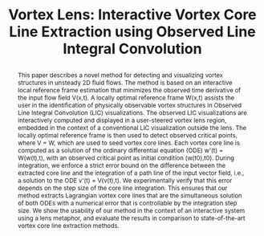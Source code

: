 ---
# this file is written in YAML http://docs.ansible.com/ansible/latest/YAMLSyntax.html
# all lines with a leading sharp are comments and will not be compiled
# longer blocks of text should start with a a leading > to escape all special characters

# URL handle for generated webpage
slug:       vortexlens

#specifies layout to be used for page generation (do not modify)
layout:     publication

#publication title
title:      >
   Vortex Lens: Interactive Vortex Core Line Extraction using Observed Line Integral Convolution
   
#include in selected publications on front page (optional, delete line if not applicable)
display:	selected

#list all publication authors in correct order (please check the spelling is identical to your personal page)
authors:
 - Peter Rautek
 - Xingdi Zhang
 - Bernhard Woschizka
 - Thomas Theußl
 - Markus Hadwiger
 
#insert publication venue (displayed on publication page)
venue:      >
   IEEE Transactions on Visualization and Computer Graphics, Vol.30, No.1 (Proceedings IEEE VIS 2023), to appear
   
#insert short venue (displayed in box in publication list)
shortvenue: >
   IEEE VIS 2023 <span style="color:rgb(180,0,0);">(Best Paper Award)</span>

#specify publication year
year:       2024

#insert abstract of publication
abstract:   >
   This paper describes a novel method for detecting and visualizing vortex structures in unsteady 2D fluid flows. The method is based on an interactive local reference frame estimation that minimizes the observed time derivative of the input flow field V(x,t). A locally optimal reference frame W(x,t) assists the user in the identification of physically observable vortex structures in Observed Line Integral Convolution (LIC) visualizations. The observed LIC visualizations are interactively computed and displayed in a user-steered vortex lens region, embedded in the context of a conventional LIC visualization outside the lens. The locally optimal reference frame is then used to detect observed critical points, where V = W, which are used to seed vortex core lines. Each vortex core line is computed as a solution of the ordinary differential equation (ODE) w'(t) = W(w(t),t), with an observed critical point as initial condition (w(t0),t0). During integration, we enforce a strict error bound on the difference between the extracted core line and the integration of a path line of the input vector field, i.e., a solution to the ODE v'(t) = V(v(t),t). We experimentally verify that this error depends on the step size of the core line integration. This ensures that our method extracts Lagrangian vortex core lines that are the simultaneous solution of both ODEs with a numerical error that is controllable by the integration step size. We show the usability of our method in the context of an interactive system using a lens metaphor, and evaluate the results in comparison to state-of-the-art vortex core line extraction methods.
   
#link to hi-res teaser image of publication (please make sure the image is wide, e.g. aspect ratio between 4:2 and 4:1)
teaser:     './publications/2023_rautek_vortexlens.png'
   
#link to smaller thumbnail image of publication (please make sure the aspect ratio is 3:2, suggested size is 150x100px)
thumbnail:  './publications/2023_rautek_thumbnail.png'

#link to publication video (optional): you can either upload the video to our website (insert local link) or host it on youtube or vimeo (in this case insert the youtube/vimeo link)
video:       'https://www.youtube.com/watch?v=c6CBPzRL_Tw'

#link to talk video (optional): you can either upload the video to our website (insert local link) or host it on youtube or vimeo (in this case insert the youtube/vimeo link)
talk:       'https://www.youtube.com/watch?v=qiLjCvrpdZU'

#link to publication pdf (optional)
pdf:        './publications/2023_rautek_vortexlens.pdf'

#link to appendix pdf (optional)
#pdfsupp:    './publications/2023_rautek_vortexlens_appendixes.pdf'

#insert citation. please format citation by inserting <br> at line breaks, &nbsp;&nbsp; will insert a tab character to prettify the citation
citation:   >
  @article{Rautek2023VortexLens,<br>
   &nbsp;&nbsp;title = {Vortex Lens: Interactive Vortex Core Line Extraction using Observed Line Integral Convolution},<br>
   &nbsp;&nbsp;author = {Rautek, Peter and Zhang, Xingdi and Woschizka, Bernhard and Theu{\ss}l, Thomas and Hadwiger, Markus},<br>
   &nbsp;&nbsp;journal = {IEEE Transactions on Visualization and Computer Graphics (Proceedings IEEE VIS 2023)},<br>
   &nbsp;&nbsp;year = {2024},<br>
   &nbsp;&nbsp;volume = {30},<br>
   &nbsp;&nbsp;number = {1},<br>
   &nbsp;&nbsp;pages = {to appear}<br>
  }

#insert links to additional material for the publication (optional)
#links need a title, a URL and a type (this defines the link icon) which can be one of the following values: code, archive, files, slides or text (this is the default icon)
links: 
# - title: Slides
#   type:  slides
#   url:   './publications/2023_rautek_vortexlens_slides.pdf'
# - title: Code
#   type:  github
#   url:   'https://github.com/vccvisualization/vortexlens'
 
---